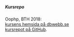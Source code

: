 ##### Kursrepo

Oophp, BTH 2018:  
[kursens hemsida på dbwebb.se](https://dbwebb.se/kurser/oophp-v5)  
[kursrepot på GitHub](https://github.com/dbwebb-se/oophp).
